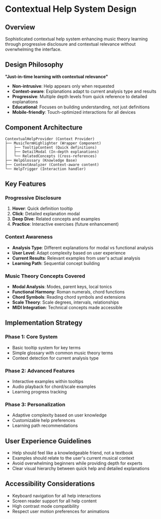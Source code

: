 # Contextual Help System Design

## Overview
Sophisticated contextual help system enhancing music theory learning through progressive disclosure and contextual relevance without overwhelming the interface.

## Design Philosophy
**"Just-in-time learning with contextual relevance"**

- **Non-intrusive**: Help appears only when requested
- **Context-aware**: Explanations adapt to current analysis type and results
- **Progressive**: Multiple depth levels from quick reference to detailed explanations
- **Educational**: Focuses on building understanding, not just definitions
- **Mobile-friendly**: Touch-optimized interactions for all devices

## Component Architecture
```
ContextualHelpProvider (Context Provider)
├── MusicTermHighlighter (Wrapper Component)
│   ├── TooltipContent (Quick definitions)
│   ├── DetailModal (In-depth explanations)
│   └── RelatedConcepts (Cross-references)
├── HelpGlossary (Knowledge Base)
├── ContextAnalyzer (Context-aware content)
└── HelpTrigger (Interaction handler)
```

## Key Features

### Progressive Disclosure
1. **Hover**: Quick definition tooltip
2. **Click**: Detailed explanation modal
3. **Deep Dive**: Related concepts and examples
4. **Practice**: Interactive exercises (future enhancement)

### Context Awareness
- **Analysis Type**: Different explanations for modal vs functional analysis
- **User Level**: Adapt complexity based on user experience
- **Current Results**: Relevant examples from user's actual analysis
- **Learning Path**: Sequential concept building

### Music Theory Concepts Covered
- **Modal Analysis**: Modes, parent keys, local tonics
- **Functional Harmony**: Roman numerals, chord functions
- **Chord Symbols**: Reading chord symbols and extensions
- **Scale Theory**: Scale degrees, intervals, relationships
- **MIDI Integration**: Technical concepts made accessible

## Implementation Strategy

### Phase 1: Core System
- Basic tooltip system for key terms
- Simple glossary with common music theory terms
- Context detection for current analysis type

### Phase 2: Advanced Features
- Interactive examples within tooltips
- Audio playback for chord/scale examples
- Learning progress tracking

### Phase 3: Personalization
- Adaptive complexity based on user knowledge
- Customizable help preferences
- Learning path recommendations

## User Experience Guidelines
- Help should feel like a knowledgeable friend, not a textbook
- Examples should relate to the user's current musical context
- Avoid overwhelming beginners while providing depth for experts
- Clear visual hierarchy between quick help and detailed explanations

## Accessibility Considerations
- Keyboard navigation for all help interactions
- Screen reader support for all help content
- High contrast mode compatibility
- Respect user motion preferences for animations
